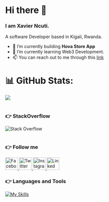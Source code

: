 
<!-- ![Frame 5](https://user-images.githubusercontent.com/51375428/116003129-0ab6e780-a5fd-11eb-859d-962e2919c3e2.png) -->
# Hi there 👋

### I am Xavier Ncuti.
A software Developer based in Kigali, Rwanda.


- 🔭 I’m currently building **Hova Store App**
- 🌱 I’m currently learning Web3 Development.
- 📫 You can reach out to me through this [link](https://ncutixavier.xyz/)


# 📊 GitHub Stats:
![](https://github-readme-stats.vercel.app/api?username=ncutixavier&hide_border=false&include_all_commits=true&count_private=true&show_icons=true)
<!-- [![Top Langs](https://github-readme-stats.vercel.app/api/top-langs/?username=ncutixavier&layout=compact&hide=python&langs_count=20)](https://github.com/ncutixavier/ncutixavier) -->
#

<!-- ![GitHub Trends SVG](https://api.githubtrends.io/user/svg/ncutixavier/)](https://githubtrends.io) -->

<!-- ## 🏆 GitHub Trophies
![](https://github-profile-trophy.vercel.app/?username=ncutixavier&theme=nord&no-frame=false&no-bg=false&margin-w=4) -->
### 👉 StackOverflow
![Stack Overflow](https://stackoverflow-card.vercel.app/?userID=12552878&theme=stackoverflow-light)
#

### 👉 Follow me
<div align="left">
<a href="https://web.facebook.com/ndagijimana.xavier.1">
<img src="https://cdn-icons-png.flaticon.com/128/4494/4494475.png" alt="Facebook" width="40" height="40">
</a>

<a href="https://twitter.com/ncutixavier">
<img src="https://cdn-icons-png.flaticon.com/128/4494/4494477.png" alt="Twitter" width="40" height="40">
</a>

<a href="https://www.instagram.com/ncutixavier/?hl=en">
<img src="https://cdn-icons-png.flaticon.com/128/4494/4494488.png" alt="Instagram" width="40" height="40">
</a>

<a href="https://www.linkedin.com/in/xavier-ncuti-979284197/">
<img src="https://cdn-icons-png.flaticon.com/128/4494/4494497.png" alt="Linked In" width="40" height="40">
</a>
</div>

<h3 align="left">👉 Languages and Tools</h3>

[![My Skills](https://skillicons.dev/icons?i=html,css,sass,js,python,react,vue,flutter,nodejs,fastapi,git,figma,vscode)]()

<!-- <h3 align="left">Support:</h3>
<p><a href="https://www.buymeacoffee.com/ncuti60B"> <img align="left" src="https://cdn.buymeacoffee.com/buttons/v2/default-yellow.png" height="50" width="210" alt="ncuti60B" /></a></p><br><br> -->
